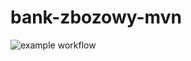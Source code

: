 # bank-zbozowy-mvn

![example workflow](https://github.com/m-olej/<repo>/actions/workflows/ci.yml/badge.svg)
